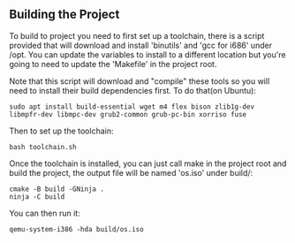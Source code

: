 ## Building the Project

To build to project you need to first set up a toolchain, there is a script provided that will download and install
'binutils' and 'gcc for i686' under /opt. You can update the variables to install to a different location but you're
going to need to update the 'Makefile' in the project root.

Note that this script will download and "compile" these tools so you will need to install their build dependencies 
first. To do that(on Ubuntu):

```
sudo apt install build-essential wget m4 flex bison zlib1g-dev libmpfr-dev libmpc-dev grub2-common grub-pc-bin xorriso fuse
```

Then to set up the toolchain:

```
bash toolchain.sh
```

Once the toolchain is installed, you can just call make in the project root and build the project, the output file will be
named 'os.iso' under build/:

```
cmake -B build -GNinja .
ninja -C build
```

You can then run it:

```
qemu-system-i386 -hda build/os.iso
```
